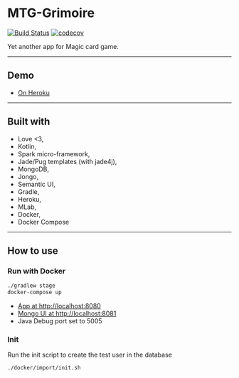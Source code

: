 # MTG-Grimoire

[![Build Status](https://travis-ci.org/mbarberot/mtg-grimoire.svg?branch=master)](https://travis-ci.org/mbarberot/mtg-grimoire)
[![codecov](https://codecov.io/gh/mbarberot/mtg-grimoire/branch/master/graph/badge.svg)](https://codecov.io/gh/mbarberot/mtg-grimoire)

Yet another app for Magic card game.

-----

## Demo

- [On Heroku](https://mtg-grimoire.herokuapp.com)

-----

## Built with 

- Love <3,
- Kotlin, 
- Spark micro-framework,
- Jade/Pug templates (with jade4j),
- MongoDB,
- Jongo,
- Semantic UI,
- Gradle,
- Heroku,
- MLab,
- Docker,
- Docker Compose

-----

## How to use

### Run with Docker

```bash
./gradlew stage
docker-compose up
```

- [App at http://localhost:8080](http://localhost:8080)
- [Mongo UI at http://localhost:8081](http://localhost:8081)
- Java Debug port set to 5005 

### Init

Run the init script to create the test user in the database
```bash
./docker/import/init.sh
```

